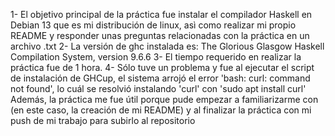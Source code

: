 1- El objetivo principal de la práctica fue instalar el compilador Haskell en Debian 13 que es mi distribución de linux, asì como realizar mi propio README y responder unas preguntas relacionadas con la práctica en un archivo .txt 2- La versión de ghc instalada es: The Glorious Glasgow Haskell Compilation System, version 9.6.6 3- El tiempo requerido en realizar la práctica fue de 1 hora. 4- Sólo tuve un problema y fue al ejecutar el script de instalación de GHCup, el sistema arrojó el error 'bash: curl: command not found', lo cuál se resolvió instalando 'curl' con 'sudo apt install curl' Además, la práctica me fue útil porque pude empezar a familiarizarme con (en este caso, la creación de mi README) y al finalizar la práctica con mi push de mi trabajo para subirlo al repositorio